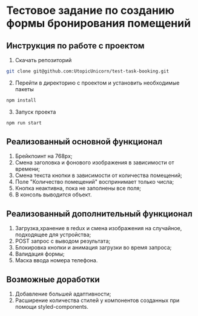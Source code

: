 # Тестовое задание по созданию формы бронирования помещений

## Инструкция по работе с проектом

1. Скачать репозиторий

```bash
git clone git@github.com:UtopicUnicorn/test-task-booking.git
```
2. Перейти в директорию с проектом и установить необходимые пакеты

```bash
npm install
```

3. Запуск проекта

```bash
npm run start
```

## Реализованный основной функционал

1. Брейкпоинт на 768px;
2. Смена заголовка и фонового изображения в зависимости от времени;
3. Смена текста кнопки в зависимости от количества помещений;
4. Поле "Количество помещений" воспринимает только числа;
5. Кнопка неактивна, пока не заполнены все поля;
6. В консоль выводится объект.

## Реализованный дополнительный функционал

1. Загрузка,хранение в redux и смена изображения на случайное, подходящее для устройства;
2. POST запрос с выводом результата;
3. Блокировка кнопки и анимация загрузки во время запроса;
4. Валидация формы;
5. Маска ввода номера телефона.

## Возможные доработки

1. Добавление большей адаптивности;
2. Расширение количества стилей у компонентов созданных при помощи styled-components.
